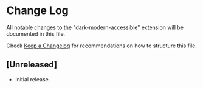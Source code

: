 # Change Log

All notable changes to the "dark-modern-accessible" extension will be documented in this file.

Check [Keep a Changelog](http://keepachangelog.com) for recommendations on how to structure this file.

## [Unreleased]

- Initial release.
